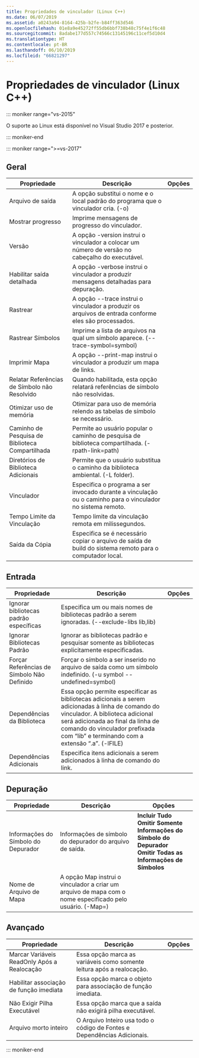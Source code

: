 ```yaml
---
title: Propriedades de vinculador (Linux C++)
ms.date: 06/07/2019
ms.assetid: a0243a94-8164-425b-b2fe-b84ff363d546
ms.openlocfilehash: 01e8a9e45272ff55db6bbf738b48c75f4e1f6c48
ms.sourcegitcommit: 8adabe177d557c74566c13145196c11cef5d10d4
ms.translationtype: HT
ms.contentlocale: pt-BR
ms.lasthandoff: 06/10/2019
ms.locfileid: "66821297"
---
```

# <a name="linker-properties-linux-c"></a>Propriedades de vinculador (Linux C++)

::: moniker range="vs-2015"

O suporte ao Linux está disponível no Visual Studio 2017 e posterior.

::: moniker-end

::: moniker range=">=vs-2017"

## <a name="general"></a>Geral

Propriedade | Descrição | Opções
--- | ---| ---
Arquivo de saída | A opção substitui o nome e o local padrão do programa que o vinculador cria. (-o)
Mostrar progresso | Imprime mensagens de progresso do vinculador.
Versão | A opção -version instrui o vinculador a colocar um número de versão no cabeçalho do executável.
Habilitar saída detalhada | A opção -verbose instrui o vinculador a produzir mensagens detalhadas para depuração.
Rastrear | A opção --trace instrui o vinculador a produzir os arquivos de entrada conforme eles são processados.
Rastrear Símbolos | Imprime a lista de arquivos na qual um símbolo aparece. (--trace-symbol=symbol)
Imprimir Mapa | A opção --print-map instrui o vinculador a produzir um mapa de links.
Relatar Referências de Símbolo não Resolvido | Quando habilitada, esta opção relatará referências de símbolo não resolvidas.
Otimizar uso de memória | Otimizar para uso de memória relendo as tabelas de símbolo se necessário.
Caminho de Pesquisa de Biblioteca Compartilhada | Permite ao usuário popular o caminho de pesquisa de biblioteca compartilhada. (-rpath-link=path)
Diretórios de Biblioteca Adicionais | Permite que o usuário substitua o caminho da biblioteca ambiental. (-L folder).
Vinculador | Especifica o programa a ser invocado durante a vinculação ou o caminho para o vinculador no sistema remoto.
Tempo Limite da Vinculação | Tempo limite da vinculação remota em milissegundos.
Saída da Cópia | Especifica se é necessário copiar o arquivo de saída de build do sistema remoto para o computador local.

## <a name="input"></a>Entrada

Propriedade | Descrição | Opções
--- | ---| ---
Ignorar bibliotecas padrão específicas | Especifica um ou mais nomes de bibliotecas padrão a serem ignoradas. (--exclude-libs lib,lib)
Ignorar Bibliotecas Padrão | Ignorar as bibliotecas padrão e pesquisar somente as bibliotecas explicitamente especificadas.
Forçar Referências de Símbolo Não Definido | Forçar o símbolo a ser inserido no arquivo de saída como um símbolo indefinido. (-u symbol --undefined=symbol)
Dependências da Biblioteca | Essa opção permite especificar as bibliotecas adicionais a serem adicionadas à linha de comando do vinculador. A biblioteca adicional será adicionada ao final da linha de comando do vinculador prefixada com “lib” e terminando com a extensão “.a”.  (-lFILE)
Dependências Adicionais | Especifica itens adicionais a serem adicionados à linha de comando do link.

## <a name="debugging"></a>Depuração

Propriedade | Descrição | Opções
--- | ---| ---
Informações do Símbolo do Depurador | Informações de símbolo do depurador do arquivo de saída. | **Incluir Tudo**<br>**Omitir Somente Informações do Símbolo do Depurador**<br>**Omitir Todas as Informações de Símbolos**<br>
Nome de Arquivo de Mapa | A opção Map instrui o vinculador a criar um arquivo de mapa com o nome especificado pelo usuário. (-Map=)

## <a name="advanced"></a>Avançado

Propriedade | Descrição | Opções
--- | ---| ---
Marcar Variáveis ReadOnly Após a Realocação | Essa opção marca as variáveis como somente leitura após a realocação.
Habilitar associação de função imediata | Essa opção marca o objeto para associação de função imediata.
Não Exigir Pilha Executável | Essa opção marca que a saída não exigirá pilha executável.
Arquivo morto inteiro | O Arquivo Inteiro usa todo o código de Fontes e Dependências Adicionais.

::: moniker-end

